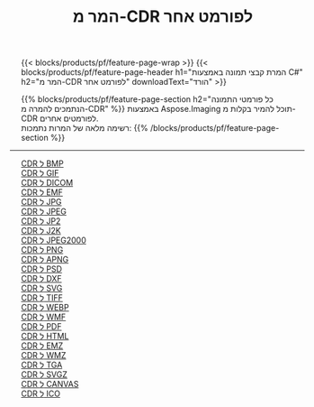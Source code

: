 ﻿---
title: המר מ-CDR לפורמט אחר 
weight: 3920
url: /he/net/conversion/from/cdr 
lang: he
langdirlevel: 2
locales: zh-hans,ja,it,ru,de,es,fr,nl,id,lt,pl,pt,vi,tr,ko,zh-hant,ar,hi,th,sv,cs,uk,he
description: באמצעות Aspose.Imaging תוכל להמיר בקלות מ-CDR לפורמט אחר
---

{{< blocks/products/pf/feature-page-wrap >}}
{{< blocks/products/pf/feature-page-header h1="המרת קבצי תמונה באמצעות C#" h2="המר מ-CDR לפורמט אחר" downloadText="הורד" >}}


{{% blocks/products/pf/feature-page-section  h2="כל פורמטי התמונה הנתמכים להמרה מ-CDR" %}}
באמצעות Aspose.Imaging תוכל להמיר בקלות מ-CDR לפורמטים אחרים.
<br/>
רשימה מלאה של המרות נתמכות:
{{% /blocks/products/pf/feature-page-section %}}
<div class="container-fluid productfamilypage bg-gray">
    <div class="convertypes bg-gray agp-content section">
        <div class="container">
		<hr style="margin-left:-20px;"/>
		<div class="row other-converters">
		    <div class='col-md-2 other-converter remove-lp remove-rp'><a href="/imaging/he/net/conversion/cdr-to-bmp" >CDR ל BMP</a></div><div class='col-md-2 other-converter remove-lp remove-rp'><a href="/imaging/he/net/conversion/cdr-to-gif" >CDR ל GIF</a></div><div class='col-md-2 other-converter remove-lp remove-rp'><a href="/imaging/he/net/conversion/cdr-to-dicom" >CDR ל DICOM</a></div><div class='col-md-2 other-converter remove-lp remove-rp'><a href="/imaging/he/net/conversion/cdr-to-emf" >CDR ל EMF</a></div><div class='col-md-2 other-converter remove-lp remove-rp'><a href="/imaging/he/net/conversion/cdr-to-jpg" >CDR ל JPG</a></div><div class='col-md-2 other-converter remove-lp remove-rp'><a href="/imaging/he/net/conversion/cdr-to-jpeg" >CDR ל JPEG</a></div><div class='col-md-2 other-converter remove-lp remove-rp'><a href="/imaging/he/net/conversion/cdr-to-jp2" >CDR ל JP2</a></div><div class='col-md-2 other-converter remove-lp remove-rp'><a href="/imaging/he/net/conversion/cdr-to-j2k" >CDR ל J2K</a></div><div class='col-md-2 other-converter remove-lp remove-rp'><a href="/imaging/he/net/conversion/cdr-to-jpeg2000" >CDR ל JPEG2000</a></div><div class='col-md-2 other-converter remove-lp remove-rp'><a href="/imaging/he/net/conversion/cdr-to-png" >CDR ל PNG</a></div><div class='col-md-2 other-converter remove-lp remove-rp'><a href="/imaging/he/net/conversion/cdr-to-apng" >CDR ל APNG</a></div><div class='col-md-2 other-converter remove-lp remove-rp'><a href="/imaging/he/net/conversion/cdr-to-psd" >CDR ל PSD</a></div><div class='col-md-2 other-converter remove-lp remove-rp'><a href="/imaging/he/net/conversion/cdr-to-dxf" >CDR ל DXF</a></div><div class='col-md-2 other-converter remove-lp remove-rp'><a href="/imaging/he/net/conversion/cdr-to-svg" >CDR ל SVG</a></div><div class='col-md-2 other-converter remove-lp remove-rp'><a href="/imaging/he/net/conversion/cdr-to-tiff" >CDR ל TIFF</a></div><div class='col-md-2 other-converter remove-lp remove-rp'><a href="/imaging/he/net/conversion/cdr-to-webp" >CDR ל WEBP</a></div><div class='col-md-2 other-converter remove-lp remove-rp'><a href="/imaging/he/net/conversion/cdr-to-wmf" >CDR ל WMF</a></div><div class='col-md-2 other-converter remove-lp remove-rp'><a href="/imaging/he/net/conversion/cdr-to-pdf" >CDR ל PDF</a></div><div class='col-md-2 other-converter remove-lp remove-rp'><a href="/imaging/he/net/conversion/cdr-to-html" >CDR ל HTML</a></div><div class='col-md-2 other-converter remove-lp remove-rp'><a href="/imaging/he/net/conversion/cdr-to-emz" >CDR ל EMZ</a></div><div class='col-md-2 other-converter remove-lp remove-rp'><a href="/imaging/he/net/conversion/cdr-to-wmz" >CDR ל WMZ</a></div><div class='col-md-2 other-converter remove-lp remove-rp'><a href="/imaging/he/net/conversion/cdr-to-tga" >CDR ל TGA</a></div><div class='col-md-2 other-converter remove-lp remove-rp'><a href="/imaging/he/net/conversion/cdr-to-svgz" >CDR ל SVGZ</a></div><div class='col-md-2 other-converter remove-lp remove-rp'><a href="/imaging/he/net/conversion/cdr-to-canvas" >CDR ל CANVAS</a></div><div class='col-md-2 other-converter remove-lp remove-rp'><a href="/imaging/he/net/conversion/cdr-to-ico" >CDR ל ICO</a></div>
                </div>
        </div>
    </div>
</div>
<br/>

